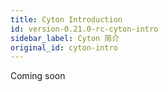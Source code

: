 ```yaml
---
title: Cyton Introduction
id: version-0.21.0-rc-cyton-intro
sidebar_label: Cyton 简介
original_id: cyton-intro
---
```

Coming soon